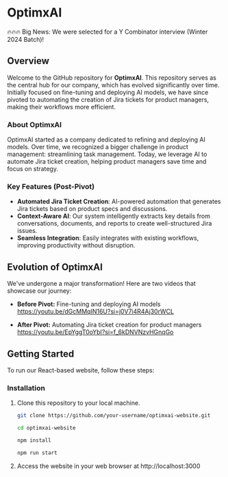 # OptimxAI

🔥🔥🔥 Big News: We were selected for a Y Combinator interview (Winter 2024 Batch)!

## Overview

Welcome to the GitHub repository for **OptimxAI**. This repository serves as the central hub for our company, which has evolved significantly over time. Initially focused on fine-tuning and deploying AI models, we have since pivoted to automating the creation of Jira tickets for product managers, making their workflows more efficient.

### About OptimxAI

OptimxAI started as a company dedicated to refining and deploying AI models. Over time, we recognized a bigger challenge in product management: streamlining task management. Today, we leverage AI to automate Jira ticket creation, helping product managers save time and focus on strategy.

### Key Features (Post-Pivot)

- **Automated Jira Ticket Creation**: AI-powered automation that generates Jira tickets based on product specs and discussions.
- **Context-Aware AI**: Our system intelligently extracts key details from conversations, documents, and reports to create well-structured Jira issues.
- **Seamless Integration**: Easily integrates with existing workflows, improving productivity without disruption.

## Evolution of OptimxAI

We've undergone a major transformation! Here are two videos that showcase our journey:

- **Before Pivot:** Fine-tuning and deploying AI models  
  https://youtu.be/dGcMMqIN16U?si=j0V7i4R4Aj30rWCL

- **After Pivot:** Automating Jira ticket creation for product managers  
  https://youtu.be/EpYggT0oYbI?si=f_6kDNVNzvHGnqGo

## Getting Started

To run our React-based website, follow these steps:

### Installation

1. Clone this repository to your local machine.
   ```bash
   git clone https://github.com/your-username/optimxai-website.git

   cd optimxai-website

   npm install

   npm run start
   ```
2. Access the website in your web browser at http://localhost:3000


